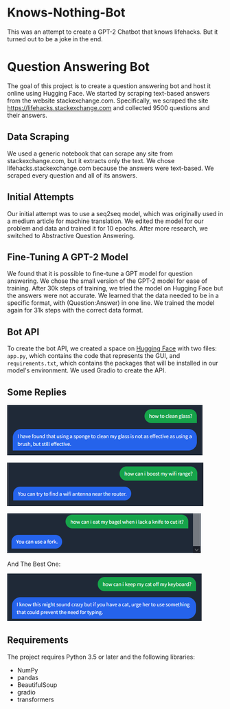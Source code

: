 # Knows-Nothing-Bot
This was an attempt to create a GPT-2 Chatbot that knows lifehacks. But it turned out to be a joke in the end.

# Question Answering Bot

The goal of this project is to create a question answering bot and host it online using Hugging Face. We started by scraping text-based answers from the website stackexchange.com. Specifically, we scraped the site https://lifehacks.stackexchange.com and collected 9500 questions and their answers. 

## Data Scraping

We used a generic notebook that can scrape any site from stackexchange.com, but it extracts only the text. We chose lifehacks.stackexchange.com because the answers were text-based. We scraped every question and all of its answers. 

## Initial Attempts

Our initial attempt was to use a seq2seq model, which was originally used in a medium article for machine translation. We edited the model for our problem and data and trained it for 10 epochs. After more research, we switched to Abstractive Question Answering.

## Fine-Tuning A GPT-2 Model

We found that it is possible to fine-tune a GPT model for question answering. We chose the small version of the GPT-2 model for ease of training. After 30k steps of training, we tried the model on Hugging Face but the answers were not accurate. We learned that the data needed to be in a specific format, with (Question:Answer) in one line. We trained the model again for 31k steps with the correct data format.

## Bot API

To create the bot API, we created a space on [Hugging Face](https://huggingface.co/Knows-Nothing/GPT_2_FineTuned) with two files: `app.py`, which contains the code that represents the GUI, and `requirements.txt`, which contains the packages that will be installed in our model's environment. We used Gradio to create the API.

## Some Replies
![Sample Image 1](photos/QA1.png)

![Sample Image 1](photos/QA2.png)

![Sample Image 1](photos/QA3.png)

And The Best One:

![Sample Image 1](photos/QA4.png)


## Requirements
The project requires Python 3.5 or later and the following libraries:

- NumPy
- pandas
- BeautifulSoup
- gradio
- transformers
